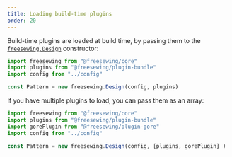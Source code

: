 ```yaml
---
title: Loading build-time plugins
order: 20
---
```


Build-time plugins are loaded at build time, by passing them to
the [`freesewing.Design`](/reference/api/design) constructor:

```js
import freesewing from "@freesewing/core"
import plugins from "@freesewing/plugin-bundle"
import config from "../config"

const Pattern = new freesewing.Design(config, plugins)
```

If you have multiple plugins to load, you can pass them as an array:

```js
import freesewing from "@freesewing/core"
import plugins from "@freesewing/plugin-bundle"
import gorePlugin from "@freesewing/plugin-gore"
import config from "../config"

const Pattern = new freesewing.Design(config, [plugins, gorePlugin] )
```
